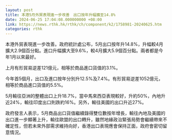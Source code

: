 ```yaml
---
layout: post
title: 本港5月外貿表現進一步改善　出口按年升幅擴至14.8%
date: 2024-06-25 17:04:08.000000000 +08:00
link: https://news.rthk.hk/rthk/ch/component/k2/1758981-20240625.htm
categories: rthk
---
```


本港外貿表現進一步改善。政府統計處公布，5月出口按年升14.8%，升幅較4月擴大2.9個百分點。進口升幅擴大至9.6%，較4月擴大5.9個百分點。兩者都是今年1月以來最好。

上月有形貿易逆差121億元，相等於商品進口貨值的3.1%。

今年首5個月，出口及進口按年分別升12.5%及7.4%。有形貿易逆差1052億元，相等於商品進口貨值的5.5%。

5月輸往亞洲的整體出口上升18.7%，當中馬來西亞表現較好，升約50%，內地升近24%，輸往印度出口則跌約16%。另外，輸往美國的出口升近27%。

政府發言人表示，5月商品出口貨值繼續錄得雙位數按年增長，輸往內地及美國的出口進一步顯著上升，輸往歐盟的出口轉升，雖然地緣政治緊張局勢會繼續帶來不確定性，但若未來外部需求維持向好，香港出口表現應會保持正面，政府會密切留意情況。
